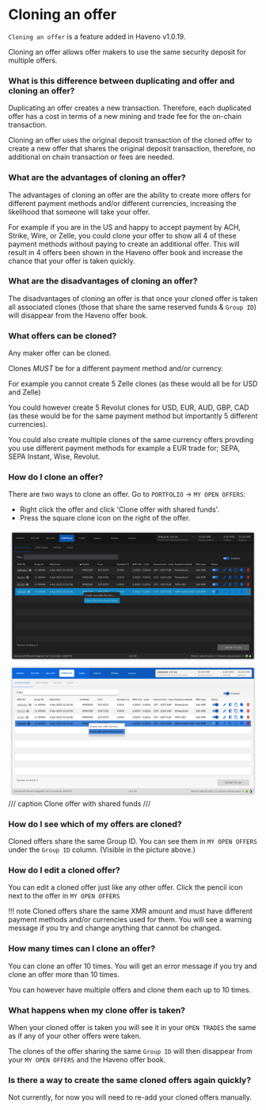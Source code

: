 # Cloning an offer

`Cloning an offer` is a feature added in Haveno v1.0.19.

Cloning an offer allows offer makers to use the same security deposit for multiple offers.

### What is this difference between duplicating and offer and cloning an offer?

Duplicating an offer creates a new transaction. Therefore, each duplicated offer has a cost in terms of a new mining and trade fee for the on-chain transaction.

Cloning an offer uses the original deposit transaction of the cloned offer to create a new offer that shares the original deposit transaction, therefore, no additional on chain transaction or fees are needed.

### What are the advantages of cloning an offer?

The advantages of cloning an offer are the ability to create more offers for different payment methods and/or different currencies, increasing the likelihood that someone will take your offer.

For example if you are in the US and happy to accept payment by ACH, Strike, Wire, or Zelle, you could clone your offer to show all 4 of these payment methods without paying to create an additional offer. This will result in 4 offers been shown in the Haveno offer book and increase the chance that your offer is taken quickly.

### What are the disadvantages of cloning an offer?

The disadvantages of cloning an offer is that once your cloned offer is taken all associated clones (those that share the same reserved funds & `Group ID`) will disappear from the Haveno offer book.

### What offers can be cloned?

Any maker offer can be cloned.

Clones *MUST* be for a different payment method and/or currency.

For example you cannot create 5 Zelle clones (as these would all be for USD and Zelle)

You could however create 5 Revolut clones for USD, EUR, AUD, GBP, CAD (as these would be for the same payment method but importantly 5 different currencies).

You could also create multiple clones of the same currency offers provding you use different payment methods for example a EUR trade for; SEPA, SEPA Instant, Wise, Revolut.

### How do I clone an offer?

There are two ways to clone an offer. Go to `PORTFOLIO` -> `MY OPEN OFFERS`:

* Right click the offer and click 'Clone offer with shared funds'.
* Press the square clone icon on the right of the offer.

![Clone Offer](../resources/img/haveno-ui/cloning-offer_dark.png#only-light)
![Clone Offer](../resources/img/haveno-ui/cloning-offer_light.png#only-dark)
/// caption
Clone offer with shared funds
///

### How do I see which of my offers are cloned?

Cloned offers share the same Group ID. You can see them in `MY OPEN OFFERS` under the `Group ID` column. (Visible in the picture above.)

### How do I edit a cloned offer?

You can edit a cloned offer just like any other offer. Click the pencil icon next to the offer in `MY OPEN OFFERS`

!!! note
    Cloned offers share the same XMR amount and must have different payment methods and/or currencies used for them. You will see a warning message if you try and change anything that cannot be changed.

### How many times can I clone an offer?

You can clone an offer 10 times. You will get an error message if you try and clone an offer more than 10 times.

You can however have multiple offers and clone them each up to 10 times.

### What happens when my clone offer is taken?

When your cloned offer is taken you will see it in your `OPEN TRADES` the same as if any of your other offers were taken.

The clones of the offer sharing the same `Group ID` will then disappear from your `MY OPEN OFFERS` and the Haveno offer book.

### Is there a way to create the same cloned offers again quickly?

Not currently, for now you will need to re-add your cloned offers manually.
